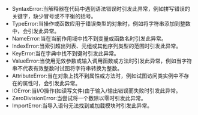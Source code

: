 * SyntaxError:当解释器在代码中遇到语法错误时引发此异常，例如拼写错误的关键字，缺少冒号或不平衡的括号。
* TypeError:当操作或函数应用于错误类型的对象时，例如将字符串添加到整数中，会引发此异常。
* NameError:当在当前作用域中找不到变量或函数名时引发此异常。
* IndexError:当索引超出列表、元组或其他序列类型的范围时引发此异常。
* KeyError:当在字典中找不到键时引发此异常。
* ValueError:当使用无效参数或输入调用函数或方法时引发此异常，例如当字符串不代表有效整数时试图将字符串转换为整数。
* AttributeError:当在对象上找不到属性或方法时，例如试图访问类实例中不存在的属性时，会引发此异常。
* IOError:当I/O操作(如读写文件)由于输入/输出错误而失败时引发此异常。
* ZeroDivisionError:当尝试将一个数除以零时引发此异常。
* ImportError:当导入语句无法找到或加载模块时引发此异常。
